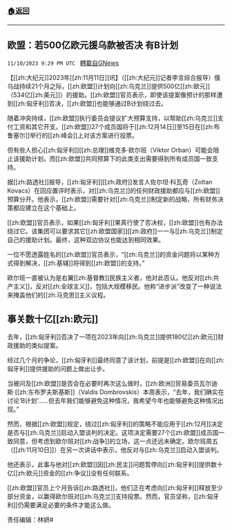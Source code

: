 ###  [:house:返回](README.md)
---


## 欧盟：若500亿欧元援乌款被否决 有B计划
`11/10/2023 9:29 PM UTC ` [轉載自GNews](https://gnews.org/articles/1962908)

【[[zh:大纪元]]2023年[[zh:11月11日]]讯】（[[zh:大纪元]]记者李言综合报导）俄乌战持续21个月之际，[[zh:欧盟]]计划向[[zh:乌克兰]]提供500亿[[zh:欧元]]（534亿[[zh:美元]]）的援助。[[zh:欧盟]]官员表示，即使该提案像预计的那样遭到[[zh:匈牙利]]否决，[[zh:欧盟]]也能够通过B计划绕过去。

随着冲突持续，[[zh:欧盟]]执行委员会提议扩大预算支持，以帮助[[zh:乌克兰]]支付工资和其它开支。[[zh:欧盟]]27个成员国将于[[zh:12月14日]]至15日在[[zh:布鲁塞尔]]举行的[[zh:峰会]]上对该方案进行投票。

但有些人担心[[zh:匈牙利]][[zh:总理]]维克多‧欧尔班（Viktor Orban）可能会阻止该援助计划。而[[zh:欧盟]]共同预算下的此类支出需要得到所有成员国一致支持。

据[[zh:路透社]]报导，[[zh:匈牙利]][[zh:政府]]发言人佐尔坦‧科瓦奇（Zoltan Kovacs）在回应置评时表示，对[[zh:乌克兰]]的任何财政援助都应与[[zh:欧盟]]预算分开。他表示，[[zh:欧盟]]需要针对[[zh:乌克兰]]制定新的战略，所有财务决策都应建立在这个基础上。

[[zh:欧盟]]官员表示，如果[[zh:匈牙利]]果真行使了否决权，[[zh:欧盟]]也有办法绕过它。该集团可以要求其它[[zh:欧盟国家]][[zh:政府]]一一与[[zh:乌克兰]]制定自己的援助计划。最终，这种双边协议也能达到相同效果。

一位不愿透露姓名的[[zh:欧盟]]官员表示，“[[zh:乌克兰]]的资金问题将以某种方式得到解决，[[zh:基辅]]将得到[[zh:欧盟]]的支持。”

欧尔班一直被认为是右翼[[zh:基督教]]民族主义者，他对此否认。他反对[[zh:共产主义]]，反对[[zh:全球主义]]，包括大规模移民。他称“进步派”改变了一种说法来掩盖他们的[[zh:马克思]]主义议程。

## 事关数十亿[[zh:欧元]]

去年，[[zh:匈牙利]]否决了一项在2023年向[[zh:乌克兰]]提供180亿[[zh:欧元]]财政援助的类似提案。

经过几个月的争论，[[zh:匈牙利]]最终同意了该计划，前提是[[zh:欧盟]]在向[[zh:匈牙利]]提供援助的问题上做出让步。

当被问及[[zh:欧盟]]是否会在必要时再次这么做时，[[zh:欧洲]]贸易委员瓦尔迪斯‧[[zh:东布罗夫斯基斯]]（Valdis Dombrovskis）本周表示，“去年，我们确实在讨论‘B计划’……但去年我们能够避免这种情况，我希望今年也能够避免这种情况出现。”

然而，根据[[zh:欧盟]]规定，绕过[[zh:匈牙利]]的策略不能应用于[[zh:12月]]决定是否与[[zh:乌克兰]]启动入盟谈判的决定。这项决定需要27个[[zh:欧盟]]成员国一致同意，但考虑到欧尔班对[[zh:战争]]的立场，这一点还远未确定。欧尔班周五（[[zh:11月10日]]）在另一次讲话中表示，他反对与[[zh:乌克兰]]启动入盟谈判。

他还表示，此事与他对[[zh:欧盟]]因[[zh:民主]]问题暂停向[[zh:匈牙利]]提供数十亿[[zh:欧元]]资金的[[zh:争议]]没有任何联系。

[[zh:欧盟]]官员上个月告诉[[zh:路透社]]，他们正在考虑向[[zh:匈牙利]]释放至少部分资金，以赢得欧尔班对[[zh:乌克兰]]支持投票。然而，官员坚称，[[zh:匈牙利]]仍需要满足必要的条件才能这么做。

责任编辑：林妍#
